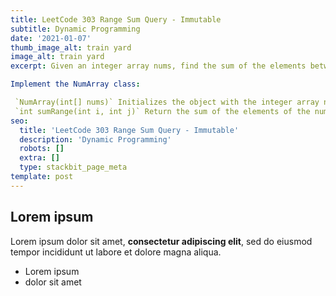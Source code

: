 ```yaml
---
title: LeetCode 303 Range Sum Query - Immutable
subtitle: Dynamic Programming
date: '2021-01-07'
thumb_image_alt: train yard
image_alt: train yard
excerpt: Given an integer array nums, find the sum of the elements between indices i and j (i ≤ j), inclusive.

Implement the NumArray class:

 `NumArray(int[] nums)` Initializes the object with the integer array nums.
 `int sumRange(int i, int j)` Return the sum of the elements of the nums array in the range `[i, j]` inclusive (i.e., `sum(nums[i], nums[i + 1], ... , nums[j])`)
seo:
  title: 'LeetCode 303 Range Sum Query - Immutable'
  description: 'Dynamic Programming'
  robots: []
  extra: []
  type: stackbit_page_meta
template: post
---
```

## Lorem ipsum

Lorem ipsum dolor sit amet, **consectetur adipiscing elit**, sed do eiusmod tempor incididunt ut labore et dolore magna aliqua.

- Lorem ipsum
- dolor sit amet